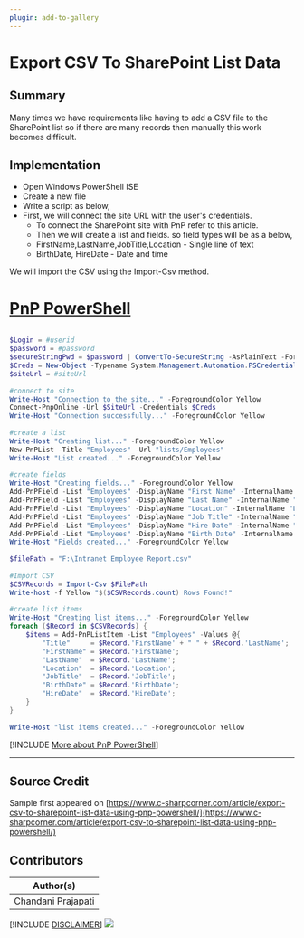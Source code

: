 ```yaml
---
plugin: add-to-gallery
---
```


# Export CSV To SharePoint List Data

## Summary

Many times we have requirements like having to add a CSV file to the SharePoint list so if there are many records then manually this work becomes difficult.

## Implementation

- Open Windows PowerShell ISE
- Create a new file
- Write a script as below,
- First, we will connect the site URL with the user's credentials.
    - To connect the SharePoint site with PnP refer to this article.
    - Then we will create a list and fields. so field types will be as a below,
    - FirstName,LastName,JobTitle,Location - Single line of text
    - BirthDate, HireDate - Date and time

We will import the CSV using the Import-Csv method.

# [PnP PowerShell](#tab/pnpps)
```powershell

$Login = #userid    
$password = #password  
$secureStringPwd = $password | ConvertTo-SecureString -AsPlainText -Force     
$Creds = New-Object -Typename System.Management.Automation.PSCredential -ArgumentList $Login, $secureStringPwd   
$siteUrl = #siteUrl  
 
#connect to site  
Write-Host "Connection to the site..." -ForegroundColor Yellow  
Connect-PnpOnline -Url $SiteUrl -Credentials $Creds       
Write-Host "Connection successfully..." -ForegroundColor Yellow  
 
#create a list  
Write-Host "Creating list..." -ForegroundColor Yellow  
New-PnPList -Title "Employees" -Url "lists/Employees"   
Write-Host "List created..." -ForegroundColor Yellow  
 
#create fields  
Write-Host "Creating fields..." -ForegroundColor Yellow  
Add-PnPField -List "Employees" -DisplayName "First Name" -InternalName "FirstName" -Type Text -AddToDefaultView  
Add-PnPField -List "Employees" -DisplayName "Last Name" -InternalName "LastName" -Type Text -AddToDefaultView  
Add-PnPField -List "Employees" -DisplayName "Location" -InternalName "Location" -Type Text -AddToDefaultView  
Add-PnPField -List "Employees" -DisplayName "Job Title" -InternalName "JobTitle" -Type Text -AddToDefaultView   
Add-PnPField -List "Employees" -DisplayName "Hire Date" -InternalName "HireDate" -Type DateTime -AddToDefaultView  
Add-PnPField -List "Employees" -DisplayName "Birth Date" -InternalName "BirthDate" -Type DateTime -AddToDefaultView  
Write-Host "Fields created..." -ForegroundColor Yellow  
  
$filePath = "F:\Intranet Employee Report.csv"  
 
#Import CSV  
$CSVRecords = Import-Csv $FilePath  
Write-host -f Yellow "$($CSVRecords.count) Rows Found!"  
 
#create list items  
Write-Host "Creating list items..." -ForegroundColor Yellow  
foreach ($Record in $CSVRecords) {  
    $items = Add-PnPListItem -List "Employees" -Values @{  
        "Title"     = $Record.'FirstName' + " " + $Record.'LastName';  
        "FirstName" = $Record.'FirstName';  
        "LastName"  = $Record.'LastName';  
        "Location"  = $Record.'Location';  
        "JobTitle"  = $Record.'JobTitle';        
        "BirthDate" = $Record.'BirthDate';  
        "HireDate"  = $Record.'HireDate';  
    }  
}  
  
Write-Host "list items created..." -ForegroundColor Yellow  

```
[!INCLUDE [More about PnP PowerShell](../../docfx/includes/MORE-PNPPS.md)]
***

## Source Credit

Sample first appeared on [https://www.c-sharpcorner.com/article/export-csv-to-sharepoint-list-data-using-pnp-powershell/](https://www.c-sharpcorner.com/article/export-csv-to-sharepoint-list-data-using-pnp-powershell/)

## Contributors

| Author(s) |
|-----------|
| Chandani Prajapati |

[!INCLUDE [DISCLAIMER](../../docfx/includes/DISCLAIMER.md)]
<img src="https://telemetry.sharepointpnp.com/script-samples/scripts/spo-export-data-to-sharepoint-lists" aria-hidden="true" />